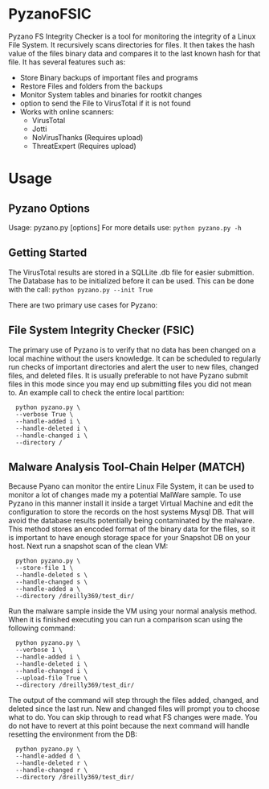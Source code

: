 # PyzanoFSIC
Pyzano FS Integrity Checker is a tool for monitoring the integrity of a Linux File System. It recursively scans directories for files. It then takes the hash value of the files binary data and compares it to the last known hash for that file. It has several features such as:
* Store Binary backups of important files and programs
* Restore Files and folders from the backups
* Monitor System tables and binaries for rootkit changes
* option to send the File to VirusTotal if it is not found
* Works with online scanners:
  - VirusTotal
  - Jotti
  - NoVirusThanks (Requires upload)
  - ThreatExpert (Requires upload)


# Usage
## Pyzano Options
Usage: pyzano.py [options]
For more details use:
  ```python pyzano.py -h```

## Getting Started
The VirusTotal results are stored in a SQLLite .db file for easier submittion. The Database has to be initialized before it can be used. This can be done with the call:
  ```python pyzano.py --init True```

There are two primary use cases for Pyzano:
## File System Integrity Checker (FSIC)
The primary use of Pyzano is to verify that no data has been changed on a local machine without the users knowledge. It can be scheduled to regularly run checks of important directories and alert the user to new files, changed files, and deleted files. It is usually preferable to not have Pyzano submit files in this mode since you may end up submitting files you did not mean to. An example call to check the entire local partition:
```
  python pyzano.py \
  --verbose True \
  --handle-added i \
  --handle-deleted i \
  --handle-changed i \
  --directory /
```
  
## Malware Analysis Tool-Chain Helper (MATCH)
Because Pyano can monitor the entire Linux File System, it can be used to monitor a lot of changes made my a potential MalWare sample. To use Pyzano in this manner install it inside a target Virtual Machine and edit the configuration to store the records on the host systems Mysql DB. That will avoid the database results potentially being contaminated by the malware. This method stores an encoded format of the binary data for the files, so it is important to have enough storage space for your Snapshot DB on your host.
Next run a snapshot scan of the clean VM:
```
  python pyzano.py \
  --store-file 1 \
  --handle-deleted s \
  --handle-changed s \
  --handle-added a \
  --directory /dreilly369/test_dir/
```

Run the malware sample inside the VM using your normal analysis method. When it is finished executing you can run a comparison scan using the following command:
```
  python pyzano.py \
  --verbose 1 \
  --handle-added i \
  --handle-deleted i \
  --handle-changed i \
  --upload-file True \
  --directory /dreilly369/test_dir/
```
  
The output of the command will step through the files added, changed, and deleted since the last run. New and changed files will prompt you to choose what to do. You can skip through to read what FS changes were made. You do not have to revert at this point because the next command will handle resetting the environment from the DB:
```
  python pyzano.py \
  --handle-added d \
  --handle-deleted r \
  --handle-changed r \
  --directory /dreilly369/test_dir/
```
  
  
